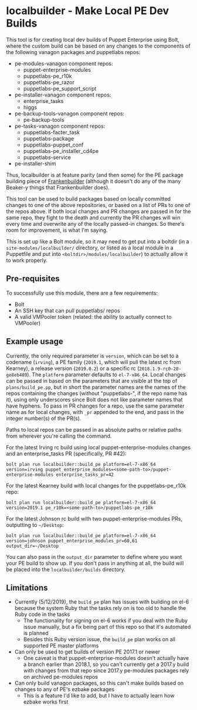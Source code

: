 # localbuilder - Make Local PE Dev Builds

This tool is for creating local dev builds of Puppet Enterprise using Bolt, where the custom build can be based on any changes to the components of the following vanagon packages and puppetlabs repos:
* pe-modules-vanagon component repos:
  * puppet-enterprise-modules
  * puppetlabs-pe_r10k
  * puppetlabs-pe_razor
  * puppetlabs-pe_support_script
* pe-installer-vanagon component repos:
  * enterprise_tasks
  * higgs
* pe-backup-tools-vanagon component repos:
  * pe-backup-tools
* pe-tasks-vanagon component repos:
  * puppetlabs-facter_task
  * puppetlabs-package
  * puppetlabs-puppet_conf
  * puppetlabs-pe_installer_cd4pe
  * puppetlabs-service
* pe-installer-shim
  
Thus, localbuilder is at feature parity (and then some) for the PE package building piece of [Frankenbuilder](https://github.com/puppetlabs/frankenbuilder) (although it doesn't do any of the many Beaker-y things that Frankenbuilder does). 

This tool can be used to build packages based on locally committed changes to one of the above repositories, or based on a list of PRs to one of the repos above. If both local changes and PR changes are passed in for the same repo, they fight to the death and currently the PR changes will win every time and overwrite any of the locally passed-in changes. So there's room for improvement, is what I'm saying.

This is set up like a Bolt module, so it may need to get put into a boltdir (in a `site-modules/localbuilder/` directory, or listed as a local module in a Puppetfile and put into `<boltdir>/modules/localbuilder`) to actually allow it to work properly.

## Pre-requisites

To successfully use this module, there are a few requirements:
* Bolt
* An SSH key that can pull puppetlabs/ repos
* A valid VMPooler token (related: the ability to actually connect to VMPooler)

## Example usage

Currently, the only required parameter is `version`, which can be set to a codename (`irving`), a PE family (`2019.1`, which will pull the latest rc from Kearney), a release version (`2019.0.2`) or a specific rc (`2018.1.9-rc0-20-ge8eb489`). The `platform` parameter defaults to `el-7-x86_64`. Local changes can be passed in based on the parameters that are visible at the top of `plans/build_pe.pp`, but in short the parameter names are the names of the repos containing the changes (without "puppetlabs-", if the repo name has it), using only underscores since Bolt does not like parameter names that have hyphens. To pass in PR changes for a repo, use the same parameter name as for local changes, with `_pr` appended to the end, and pass in the integer number(s) of the PR(s).

Paths to local repos can be passed in as absolute paths or relative paths from wherever you're calling the command.

For the latest Irving rc build using local puppet-enterprise-modules changes and an enterprise_tasks PR (specifically, PR #42):

```
bolt plan run localbuilder::build_pe platform=el-7-x86_64 version=irving puppet_enterprise_modules=<some-path-to>/puppet-enterprise-modules enterprise_tasks_pr=42
```

For the latest Kearney build with local changes for the puppetlabs-pe_r10k repo:

```
bolt plan run localbuilder::build_pe platform=el-7-x86_64 version=2019.1 pe_r10k=<some-path-to>/puppetlabs-pe_r10k
```

For the latest Johnson rc build with two puppet-enterprise-modules PRs, outputting to `~/Desktop`:

```
bolt plan run localbuilder::build_pe platform=el-7-x86_64 version=johnson puppet_enterprise_modules_pr=60,61 output_dir=~/Desktop
```

You can also pass in the `output_dir` parameter to define where you want your PE build to show up. If you don't pass in anything at all, the build will be placed into the `localbuilder/builds` directory.

## Limitations

* Currently (5/12/2019), the `build_pe` plan has issues with building on el-6 because the system Ruby that the tasks rely on is too old to handle the Ruby code in the tasks
  * The functionality for signing on el-6 works if you deal with the Ruby issue manually, but a fix being part of this repo so that it's automated is planned
  * Besides this Ruby version issue, the `build_pe` plan works on all supported PE master platforms
* Can only be used to get builds of version PE 2017.1 or newer
  * One caveat is that puppet-enterprise-modules doesn't actually have a branch earlier than 2018.1, so you can't currently get a 2017.y build with changes from that repo since 2017.y pe-modules packages rely on archived pe-modules repos
* Can only build vanagon packages, so this can't make builds based on changes to any of PE's ezbake packages
  * This is a feature I'd like to add, but I have to actually learn how ezbake works first

